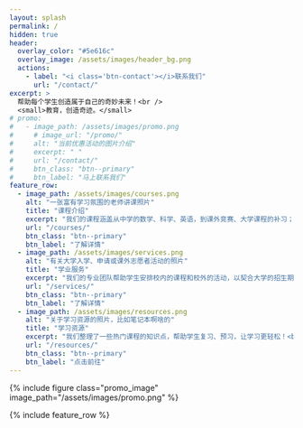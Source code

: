 ```yaml
---
layout: splash
permalink: /
hidden: true
header:
  overlay_color: "#5e616c"
  overlay_image: /assets/images/header_bg.png
  actions:
    - label: "<i class='btn-contact'></i>联系我们"
      url: "/contact/"
excerpt: >
  帮助每个学生创造属于自己的奇妙未来！<br />
  <small>教育，创造奇迹。</small>
# promo:
#   - image_path: /assets/images/promo.png
#     # image_url: "/promo/"
#     alt: "当前优惠活动的图片介绍"
#     excerpt: " "
#     url: "/contact/"
#     btn_class: "btn--primary"
#     btn_label: "马上联系我们"
feature_row:
  - image_path: /assets/images/courses.png
    alt: "一张富有学习氛围的老师讲课照片"
    title: "课程介绍"
    excerpt: "我们的课程涵盖从中学的数学、科学、英语，到课外竞赛、大学课程的补习；为每个学生单独设计课程方案和授课模式。"
    url: "/courses/"
    btn_class: "btn--primary"
    btn_label: "了解详情"
  - image_path: /assets/images/services.png
    alt: "有关大学入学、申请或课外志愿者活动的照片"
    title: "学业服务"
    excerpt: "我们的专业团队帮助学生安排校内的课程和校外的活动，以契合大学的招生期望；同时，我们指导学生完善个人简历、申请陈述等。"
    url: "/services/"
    btn_class: "btn--primary"
    btn_label: "了解详情"
  - image_path: /assets/images/resources.png
    alt: "关于学习资源的照片，比如笔记本啊啥的"
    title: "学习资源"
    excerpt: "我们整理了一些热门课程的知识点，帮助学生复习、预习，让学习更轻松！<br />&nbsp;"
    url: "/resources/"
    btn_class: "btn--primary"
    btn_label: "点击前往"
---
```


<!-- {% include feature_row id="promo" type="center" %} -->

{% include figure class="promo_image" image_path="/assets/images/promo.png" %}

{% include feature_row %}
